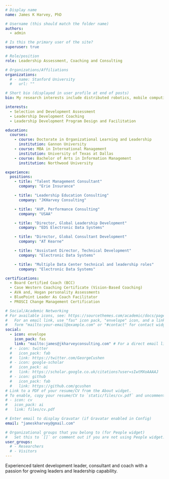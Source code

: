 ```yaml
---
# Display name
name: James K Harvey, PhD

# Username (this should match the folder name)
authors:
  - admin

# Is this the primary user of the site?
superuser: true

# Role/position
role: Leadership Assessment, Coaching and Consulting

# Organizations/Affiliations
organizations:
  # - name: Stanford University
  #   url: ""

# Short bio (displayed in user profile at end of posts)
bio: My research interests include distributed robotics, mobile computing and programmable matter.

interests:
  - Selection and Development Assessment
  - Leadership Development Coaching
  - Leadership Development Program Design and Facilitation

education:
  courses:
    - course: Doctorate in Organizational Learning and Leadership
      institution: Gannon University
    - course: MBA in International Management
      institution: University of Texas at Dallas
    - course: Bachelor of Arts in Information Management
      institution: Northwood University

experience:
  positions:
    - title: "Talent Management Consultant"
      company: "Erie Insurance"

    - title: "Leadership Education Consulting"
      company: "JKHarvey Consulting"

    - title: "AVP, Performance Consulting"
      company: "USAA"

    - title: "Director, Global Leadership Development"
      company: "EDS Electronic Data Systems"

    - title: "Director, Global Consultant Development"
      company: "AT Kearne"

    - title: "Assistant Director, Technical Development"
      company: "Electronic Data Systems"

    - title: "Multiple Data Center technical and leadership roles"
      company: "Electronic Data Systems"

certifications:
  - Board Certified Coach (BCC)
  - Case Western Coaching Certificate (Vision-Based Coaching)
  - AVA and, Hogan personality Assessments
  - BluePoint Leader As Coach Facilitator
  - PROSCI Change Management Certification

# Social/Academic Networking
# For available icons, see: https://sourcethemes.com/academic/docs/page-builder/#icons
#   For an email link, use "fas" icon pack, "envelope" icon, and a link in the
#   form "mailto:your-email@example.com" or "#contact" for contact widget.
social:
  - icon: envelope
    icon_pack: fas
    link: "mailto:james@jkharveyconsulting.com" # For a direct email link, use "mailto:test@example.org".
  # - icon: twitter
  #   icon_pack: fab
  #   link: https://twitter.com/GeorgeCushen
  # - icon: google-scholar
  #   icon_pack: ai
  #   link: https://scholar.google.co.uk/citations?user=sIwtMXoAAAAJ
  # - icon: github
  #   icon_pack: fab
  #   link: https://github.com/gcushen
# Link to a PDF of your resume/CV from the About widget.
# To enable, copy your resume/CV to `static/files/cv.pdf` and uncomment the lines below.
# - icon: cv
#   icon_pack: ai
#   link: files/cv.pdf

# Enter email to display Gravatar (if Gravatar enabled in Config)
email: "jameskharvey@gmail.com"

# Organizational groups that you belong to (for People widget)
#   Set this to `[]` or comment out if you are not using People widget.
user_groups:
  # - Researchers
  # - Visitors
---
```


Experienced talent development leader, consultant and coach with a passion for growing leaders and leadership capability.
